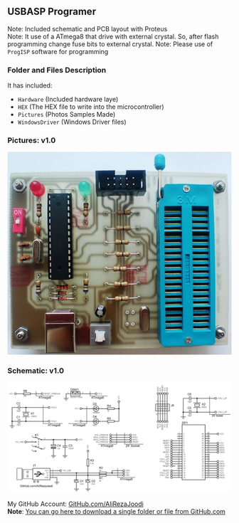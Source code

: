 ## USBASP Programer	   
 
Note: Included schematic and PCB layout with Proteus  
Note: It use of a ATmega8 that drive with external crystal. So, after flash programming change fuse bits to external crystal.
Note: Please use of `ProgISP` software for programming 

### Folder and Files Description
It has included:
- `Hardware` (Included hardware laye)
- `HEX` (The HEX file to write into the microcontroller)
- `Pictures` (Photos Samples Made)
- `WindowsDriver` (Windows Driver files)

### Pictures: v1.0
![](Pictures/v1.0.jpg)

### Schematic: v1.0
![](Hardware/v1.0.png)

My GitHub Account: [GitHub.com/AliRezaJoodi](https://github.com/AliRezaJoodi)  
**Note**: [You can go here to download a single folder or file from GitHub.com](https://minhaskamal.github.io/DownGit/#/home)
